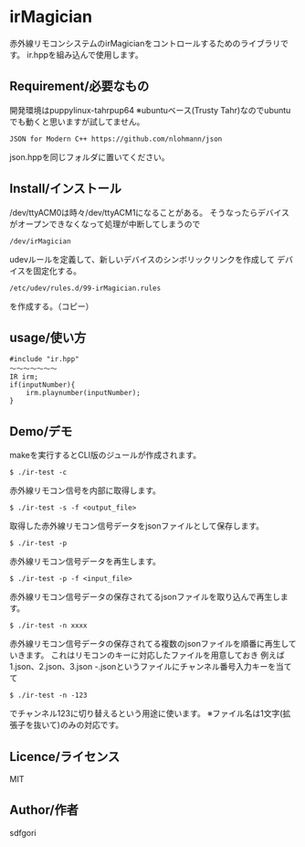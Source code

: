 # irMagician

赤外線リモコンシステムのirMagicianをコントロールするためのライブラリです。
ir.hppを組み込んで使用します。

## Requirement/必要なもの
開発環境はpuppylinux-tahrpup64
※ubuntuベース(Trusty Tahr)なのでubuntuでも動くと思いますが試してません。

	JSON for Modern C++ https://github.com/nlohmann/json
json.hppを同じフォルダに置いてください。

## Install/インストール

/dev/ttyACM0は時々/dev/ttyACM1になることがある。
そうなったらデバイスがオープンできなくなって処理が中断してしまうので

	/dev/irMagician
udevルールを定義して、新しいデバイスのシンボリックリンクを作成して
デバイスを固定化する。

	/etc/udev/rules.d/99-irMagician.rules
を作成する。（コピー）

## usage/使い方
	
	#include "ir.hpp"
	〜〜〜〜〜〜〜
	IR irm;
	if(inputNumber){
		irm.playnumber(inputNumber);
	}

## Demo/デモ

makeを実行するとCLI版のジュールが作成されます。

	$ ./ir-test -c
赤外線リモコン信号を内部に取得します。

	$ ./ir-test -s -f <output_file>
取得した赤外線リモコン信号データをjsonファイルとして保存します。

	$ ./ir-test -p
赤外線リモコン信号データを再生します。

	$ ./ir-test -p -f <input_file>
赤外線リモコン信号データの保存されてるjsonファイルを取り込んで再生します。

	$ ./ir-test -n xxxx
赤外線リモコン信号データの保存されてる複数のjsonファイルを順番に再生していきます。
これはリモコンのキーに対応したファイルを用意しておき
例えば1.json、2.json、3.json
-.jsonというファイルにチャンネル番号入力キーを当てて

	$ ./ir-test -n -123
でチャンネル123に切り替えるという用途に使います。
※ファイル名は1文字(拡張子を抜いて)のみの対応です。

## Licence/ライセンス

MIT

## Author/作者

sdfgori
